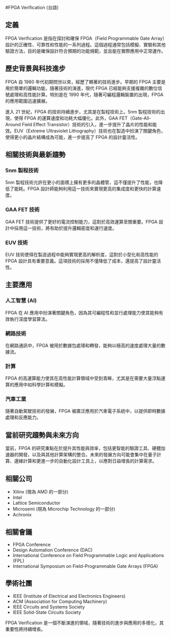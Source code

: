 #FPGA Verification (台語)

## 定義
FPGA Verification 是指在探討和確保 FPGA（Field Programmable Gate Array）設計的正確性、可靠性和性能的一系列過程。這個過程通常包括模擬、實驗和其他驗證方法，目的是確保設計符合預期的功能規範，並且能在實際應用中正常運作。

## 歷史背景與科技進步
FPGA 自 1980 年代初期問世以來，經歷了顯著的技術進步。早期的 FPGA 主要是用於簡單的邏輯功能，隨著技術的演進，現代 FPGA 已經能夠支援複雜的數位信號處理和高性能計算。特別是在 1990 年代，隨著可編程邏輯裝置的出現，FPGA 的應用範圍迅速擴展。

進入 21 世紀，FPGA 的技術持續進步，尤其是在製程技術上。5nm 製程技術的出現，使得 FPGA 的運算速度和功耗大幅優化。此外，GAA FET（Gate-All-Around Field Effect Transistor）技術的引入，進一步提升了晶片的性能和能效。EUV（Extreme Ultraviolet Lithography）技術也在製造中扮演了關鍵角色，使得更小的晶片結構成為可能，進一步提高了 FPGA 的設計靈活性。

## 相關技術與最新趨勢
### 5nm 製程技術
5nm 製程技術允許在更小的面積上擁有更多的晶體管，這不僅提升了性能，也降低了能耗。FPGA 設計師能夠利用這一技術來實現更高的集成度和更快的計算速度。

### GAA FET 技術
GAA FET 技術提供了更好的電流控制能力，這對於高效運算至關重要。FPGA 設計中採用這一技術，將有助於提升邏輯密度和運行速度。

### EUV 技術
EUV 技術使得在製造過程中能夠實現更高的解析度，這對於小型化和高性能的 FPGA 設計具有重要意義。這項技術的採用不僅降低了成本，還提高了設計靈活性。

## 主要應用
### 人工智慧 (AI)
FPGA 在 AI 應用中扮演著關鍵角色，因為其可編程性和並行處理能力使其能夠有效執行深度學習算法。

### 網路技術
在網路通訊中，FPGA 被用於數據包處理和轉發，能夠以極高的速度處理大量的數據流。

### 計算
FPGA 的高運算能力使其在高性能計算領域中受到青睞，尤其是在需要大量浮點運算的應用中如科學計算和模擬。

### 汽車工業
隨著自動駕駛技術的發展，FPGA 被廣泛應用於汽車電子系統中，以提供即時數據處理和反應能力。

## 當前研究趨勢與未來方向
當前，FPGA 的研究重點在於提升其性能與效率，包括更智能的驗證工具、硬體加速器的開發，以及與其他計算架構的整合。未來的發展方向可能會集中在量子計算、邊緣計算和更進一步的自動化設計工具上，以應對日益增長的計算需求。

## 相關公司
- Xilinx (現為 AMD 的一部分)
- Intel
- Lattice Semiconductor
- Microsemi (現為 Microchip Technology 的一部分)
- Achronix

## 相關會議
- FPGA Conference
- Design Automation Conference (DAC)
- International Conference on Field Programmable Logic and Applications (FPL)
- International Symposium on Field-Programmable Gate Arrays (FPGA)

## 學術社團
- IEEE (Institute of Electrical and Electronics Engineers)
- ACM (Association for Computing Machinery)
- IEEE Circuits and Systems Society
- IEEE Solid-State Circuits Society

FPGA Verification 是一個不斷演進的領域，隨著技術的進步與應用的多樣化，其重要性將持續增長。